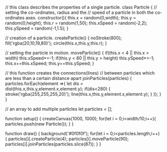

// this class describes the properties of a single particle.
class Particle {
// setting the co-ordinates, radius and the
// speed of a particle in both the co-ordinates axes.
  constructor(){
    this.x = random(0,width);
    this.y = random(0,height);
    this.r = random(1,50);
    this.xSpeed = random(-2,2);
    this.ySpeed = random(-1,1.5);
  }

// creation of a particle.
  createParticle() {
    noStroke(800);
    fill('rgba(20,10,19,80)');
    circle(this.x,this.y,this.r);
  }

// setting the particle in motion.
  moveParticle() {
    if(this.x < 4 || this.x > width)
      this.xSpeed*=-1;
    if(this.y < 80 || this.y > height)
      this.ySpeed*=-1;
    this.x+=this.xSpeed;
    this.y+=this.ySpeed;
  }

// this function creates the connections(lines)
// between particles which are less than a certain distance apart
  joinParticles(particles) {
    particles.forEach(element =>{
      let dis = dist(this.x,this.y,element.x,element.y);
      if(dis<280) {
        stroke('rgba(255,255,255,20)');
        line(this.x,this.y,element.x,element.y);
      }
    });
  }
}

// an array to add multiple particles
let particles = [];

function setup() {
  createCanvas(1000, 1000);
  for(let i = 0;i<width/10;i++){
    particles.push(new Particle());
  }
}

function draw() {
  background('#0f0f0f');
  for(let i = 0;i<particles.length;i++) {
    particles[i].createParticle(4);
    particles[i].moveParticle(90);
    particles[i].joinParticles(particles.slice(87));
  }
}
